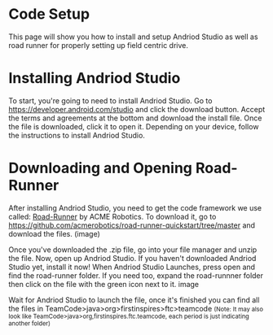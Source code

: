 # Code Setup

This page will show you how to install and setup Andriod Studio as well as road runner for properly setting up field centric drive.

# Installing Andriod Studio
To start, you're going to need to install Andriod Studio. Go to https://developer.android.com/studio and click the download button.
Accept the terms and agreements at the bottom and download the install file. Once the file is downloaded, click it to open it.
Depending on your device, follow the instructions to install Andriod Studio.

# Downloading and Opening Road-Runner
After installing Andriod Studio, you need to get the code framework we use called: [Road-Runner](https://github.com/acmerobotics/road-runner-quickstart/tree/master) by ACME Robotics. 
To download it, go to https://github.com/acmerobotics/road-runner-quickstart/tree/master and download the files. 
(image)

Once you've downloaded the .zip file, go into your file manager and unzip the file. Now, open up Andriod Studio. If you haven't downloaded Andriod Studio yet, install it now!
When Andriod Studio Launches, press open and find the road-runner folder. If you need too, expand the road-runnner folder then click on the file with the green icon next to it.
image

Wait for Andriod Studio to launch the file, once it's finished you can find all the files in TeamCode>java>org>firstinspires>ftc>teamcode
<small>(Note: It may also look like TeamCode>java>org,firstinspires.ftc.teamcode, each period is just indicating another folder)</small>
